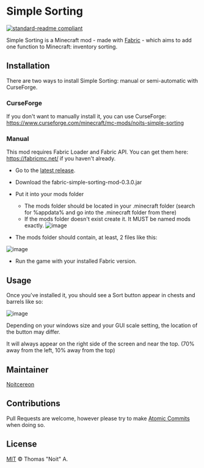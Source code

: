 # Simple Sorting
[![standard-readme compliant](https://img.shields.io/badge/readme%20style-standard-brightgreen.svg?style=flat-square)](https://github.com/RichardLitt/standard-readme)

Simple Sorting is a Minecraft mod - made with [Fabric](https://github.com/FabricMC/fabric) - which aims to add one function to Minecraft: inventory sorting.


## Installation

There are two ways to install Simple Sorting: manual or semi-automatic with CurseForge.

### CurseForge
If you don't want to manually install it, you can use CurseForge: https://www.curseforge.com/minecraft/mc-mods/noits-simple-sorting

### Manual
This mod requires Fabric Loader and Fabric API. You can get them here: https://fabricmc.net/ if you haven't already.

- Go to the [latest release](https://github.com/Noitcereon/simple-sorting/releases).
- Download the fabric-simple-sorting-mod-0.3.0.jar
- Put it into your mods folder 
    - The mods folder should be located in your .minecraft folder (search for %appdata% and go into the .minecraft folder from there)
    - If the mods folder doesn't exist create it. It MUST be named mods exactly.
![image](https://user-images.githubusercontent.com/40148361/184694350-1dc7fa3e-c13c-4d2f-89ae-c877b771fba8.png)

- The mods folder should contain, at least, 2 files like this:

![image](https://user-images.githubusercontent.com/40148361/184694443-bba28d53-7451-4814-81e7-f39c741269f8.png)

- Run the game with your installed Fabric version.

## Usage

Once you've installed it, you should see a Sort button appear in chests and barrels like so:

![image](https://user-images.githubusercontent.com/40148361/184692781-0f81b868-616b-49d9-83c9-838f1a5f162a.png)

Depending on your windows size and your GUI scale setting, the location of the button may differ.

It will always appear on the right side of the screen and near the top. (70% away from the left, 10% away from the top)


## Maintainer
[Noitcereon](https://github.com/Noitcereon)

## Contributions
Pull Requests are welcome, however please try to make [Atomic Commits](https://www.aleksandrhovhannisyan.com/blog/atomic-git-commits/) when doing so.

## License
[MIT](https://github.com/Noitcereon/simple-sorting/blob/1.19/LICENSE) © Thomas "Noit" A.
